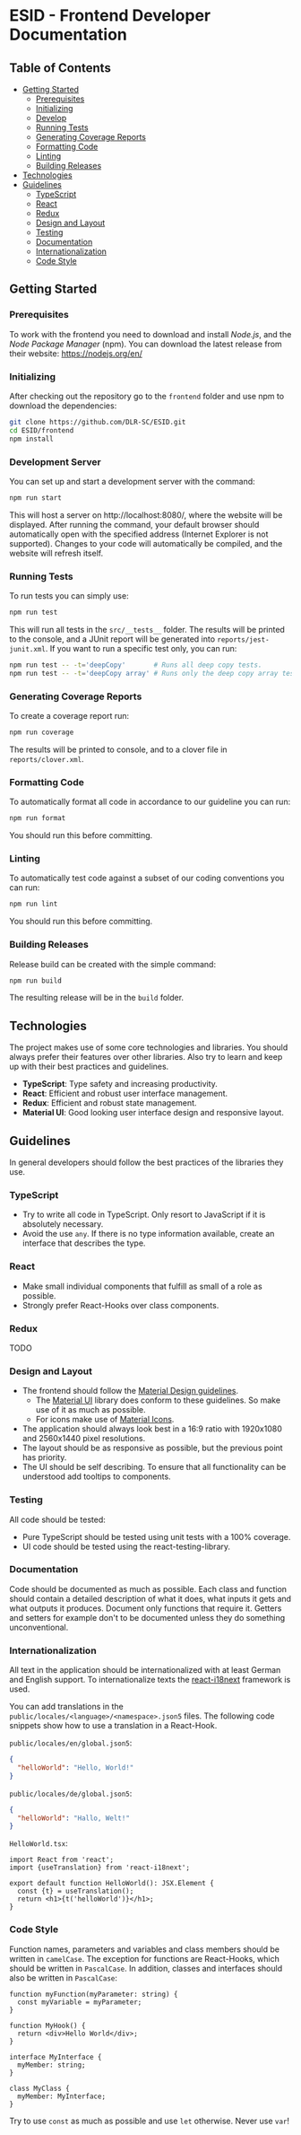 # ESID - Frontend Developer Documentation

## Table of Contents

- [Getting Started](#getting-started)
  - [Prerequisites](#prerequisites)
  - [Initializing](#initializing)
  - [Develop](#development-server)
  - [Running Tests](#running-tests)
  - [Generating Coverage Reports](#generating-coverage-reports)
  - [Formatting Code](#formatting-code)
  - [Linting](#linting)
  - [Building Releases](#building-releases)
- [Technologies](#technologies)
- [Guidelines](#guidelines)
  - [TypeScript](#typescript)
  - [React](#react)
  - [Redux](#redux)
  - [Design and Layout](#design-and-layout)
  - [Testing](#testing)
  - [Documentation](#documentation)
  - [Internationalization](#internationalization)
  - [Code Style](#code-style)

## Getting Started

### Prerequisites

To work with the frontend you need to download and install _Node.js_, and the _Node Package Manager_ (npm). You can
download the latest release from their website: https://nodejs.org/en/

### Initializing

After checking out the repository go to the `frontend` folder and use npm to download the dependencies:

```bash
git clone https://github.com/DLR-SC/ESID.git
cd ESID/frontend
npm install
```

### Development Server

You can set up and start a development server with the command:

```bash
npm run start
```

This will host a server on http://localhost:8080/, where the website will be displayed. After running the command, your
default browser should automatically open with the specified address (Internet Explorer is not supported). Changes to
your code will automatically be compiled, and the website will refresh itself.

### Running Tests

To run tests you can simply use:

```bash
npm run test
```

This will run all tests in the `src/__tests__` folder. The results will be printed to the console, and a JUnit report
will be generated into `reports/jest-junit.xml`. If you want to run a specific test only, you can run:

```bash
npm run test -- -t='deepCopy'       # Runs all deep copy tests.
npm run test -- -t='deepCopy array' # Runs only the deep copy array test.
```

### Generating Coverage Reports

To create a coverage report run:

```bash
npm run coverage
```

The results will be printed to console, and to a clover file in `reports/clover.xml`.

### Formatting Code

To automatically format all code in accordance to our guideline you can run:

```bash
npm run format
```

You should run this before committing.

### Linting

To automatically test code against a subset of our coding conventions you can run:

```bash
npm run lint
```

You should run this before committing.

### Building Releases

Release build can be created with the simple command:

```bash
npm run build
```

The resulting release will be in the `build` folder.

## Technologies

The project makes use of some core technologies and libraries. You should always prefer their features over other
libraries. Also try to learn and keep up with their best practices and guidelines.

- **TypeScript**: Type safety and increasing productivity.
- **React**: Efficient and robust user interface management.
- **Redux**: Efficient and robust state management.
- **Material UI**: Good looking user interface design and responsive layout.

## Guidelines

In general developers should follow the best practices of the libraries they use.

### TypeScript

- Try to write all code in TypeScript. Only resort to JavaScript if it is absolutely necessary.
- Avoid the use `any`. If there is no type information available, create an interface that describes the type.

### React

- Make small individual components that fulfill as small of a role as possible.
- Strongly prefer React-Hooks over class components.

### Redux

TODO

### Design and Layout

- The frontend should follow the [Material Design guidelines](https://material.io/).
  - The [Material UI](https://material-ui.com/) library does conform to these guidelines. So make use of it as much as
    possible.
  - For icons make use of [Material Icons](https://fonts.google.com/icons).
- The application should always look best in a 16:9 ratio with 1920x1080 and 2560x1440 pixel resolutions.
- The layout should be as responsive as possible, but the previous point has priority.
- The UI should be self describing. To ensure that all functionality can be understood add tooltips to components.

### Testing

All code should be tested:

- Pure TypeScript should be tested using unit tests with a 100% coverage.
- UI code should be tested using the react-testing-library.

### Documentation

Code should be documented as much as possible. Each class and function should contain a detailed description of what it
does, what inputs it gets and what outputs it produces. Document only functions that require it. Getters and setters for
example don't to be documented unless they do something unconventional.

### Internationalization

All text in the application should be internationalized with at least German and English support. To internationalize
texts the [react-i18next](https://react.i18next.com/) framework is used.

You can add translations in the `public/locales/<language>/<namespace>.json5` files. The following code snippets show
how to use a translation in a React-Hook.

`public/locales/en/global.json5`:

```json
{
  "helloWorld": "Hello, World!"
}
```

`public/locales/de/global.json5`:

```json
{
  "helloWorld": "Hallo, Welt!"
}
```

`HelloWorld.tsx`:

```tsx
import React from 'react';
import {useTranslation} from 'react-i18next';

export default function HelloWorld(): JSX.Element {
  const {t} = useTranslation();
  return <h1>{t('helloWorld')}</h1>;
}
```

### Code Style

Function names, parameters and variables and class members should be written in `camelCase`. The exception for functions
are React-Hooks, which should be written in `PascalCase`. In addition, classes and interfaces should also be written in
`PascalCase`:

```tsx
function myFunction(myParameter: string) {
  const myVariable = myParameter;
}

function MyHook() {
  return <div>Hello World</div>;
}

interface MyInterface {
  myMember: string;
}

class MyClass {
  myMember: MyInterface;
}
```

Try to use `const` as much as possible and use `let` otherwise. Never use `var`!
